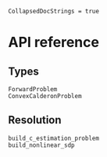 ```@meta
CollapsedDocStrings = true
```

# API reference

## Types

```@docs
ForwardProblem
ConvexCalderonProblem
```

## Resolution
```@docs
build_c_estimation_problem
build_nonlinear_sdp
```
